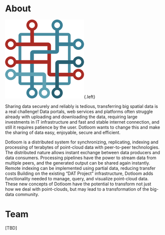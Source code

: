 ---
---

# About

![Dotloom](/assets/img/logo_color_256px.png){.left}

Sharing data securely and reliably is tedious, transferring big spatial data is a real challenge! Data portals, web services and platforms often struggle already with uploading and downloading the data, requiring large investments in IT infrastructure and fast and stable internet connection, and still it requires patience by the user. Dotloom wants to change this and make the sharing of data easy, enjoyable, secure and efficient.

Dotloom is a distributed system for synchronizing, replicating, indexing and processing of terabytes of point-cloud data with peer-to-peer technologies. The distributed nature allows instant exchange between data producers and data consumers.
Processing pipelines have the power to stream data from multiple peers, and the generated output can be shared again instantly. Remote indexing can be implemented using partial data, reducing transfer costs
Building on the existing “DAT Project” infrastructure, Dotloom adds functionality needed to manage, query, and visualize point-cloud data. These new concepts of Dotloom have the potential to transform not just how we deal with point-clouds, but may lead to a transformation of the big-data community.

# Team

[TBD]
